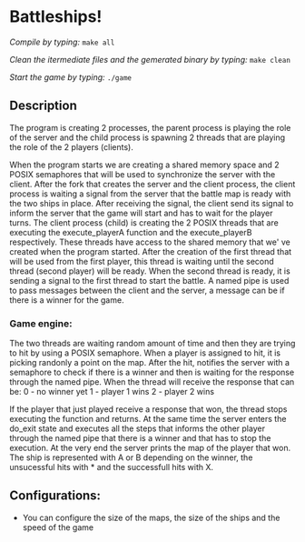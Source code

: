 # Battleships!

*Compile by typing:*
`make all`

*Clean the itermediate files and the gemerated binary by typing:*
`make clean`

*Start the game by typing:*
`./game`

## Description

The program is creating 2 processes, the parent process is playing the role of the server and the child process is spawning 2 threads that are playing the role of the 2 players (clients).

When the program starts we are creating a shared memory space and 2 POSIX semaphores that will be used to synchronize the server with the client. After the fork that creates the server and the client process, the client process is waiting a signal from the server that the battle map is ready with the two ships in place. After receiving the signal, the client send its signal to inform the server that the game will start and has to wait for the player turns. The client process (child) is creating the 2 POSIX threads that are executing the execute_playerA function and the execute_playerB respectively. These threads have access to the shared memory that we' ve created when the program started. After the creation of the first thread that will be used from the first player, this thread is waiting until the second thread (second player) will be ready. When the second thread is ready, it is sending a signal to the first thread to start the battle. A named pipe is used to pass messages between the client and the server, a message can be if there is a winner for the game.

### Game engine:
The two threads are waiting random amount of time and then they are trying to hit by using a POSIX semaphore. When a player is assigned to hit, it is picking randonly a point on the map. After the hit, notifies the server with a semaphore to check if there is a winner and then is waiting for the response through the named pipe. When the thread will receive the response that can be:
0 - no winner yet
1 - player 1 wins
2 - player 2 wins

If the player that just played receive a response that won, the thread stops executing the function and returns. At the same time the server enters the do_exit state and executes all the steps that informs the other player through the named pipe that there is a winner and that has to stop the execution. At the very end the server prints the map of the player that won. The ship is represented with A or B depending on the winner, the unsucessful hits with * and the successfull hits with X.

## Configurations:
- You can configure the size of the maps, the size of the ships and the speed of the game